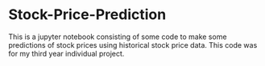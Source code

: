 # Stock-Price-Prediction
This is a jupyter notebook consisting of some code to make some predictions of stock prices using historical stock price data. This code was for my third year individual project.
